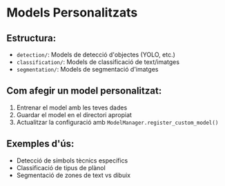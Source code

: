 # Models Personalitzats

## Estructura:
- `detection/`: Models de detecció d'objectes (YOLO, etc.)
- `classification/`: Models de classificació de text/imatges
- `segmentation/`: Models de segmentació d'imatges

## Com afegir un model personalitzat:
1. Entrenar el model amb les teves dades
2. Guardar el model en el directori apropiat
3. Actualitzar la configuració amb `ModelManager.register_custom_model()`

## Exemples d'ús:
- Detecció de símbols tècnics específics
- Classificació de tipus de plànol
- Segmentació de zones de text vs dibuix
